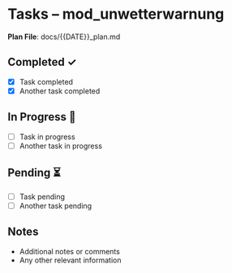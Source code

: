 # Tasks – mod_unwetterwarnung
**Plan File**: docs/{{DATE}}_plan.md

## Completed ✓
- [x] Task completed
- [x] Another task completed

## In Progress 🔄

- [ ] Task in progress
- [ ] Another task in progress

## Pending ⏳
- [ ] Task pending
- [ ] Another task pending

## Notes

- Additional notes or comments
- Any other relevant information
```
